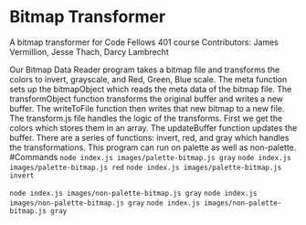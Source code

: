 # Bitmap Transformer
A bitmap transformer for Code Fellows 401 course
Contributors: James Vermillion, Jesse Thach, Darcy Lambrecht

Our Bitmap Data Reader program takes a bitmap file and transforms the colors to invert, grayscale, and Red, Green, Blue scale.
The meta function sets up the bitmapObject which reads the meta data of the bitmap file.
The transformObject function transforms the original buffer and writes a new buffer.
The writeToFile function then writes that new bitmap to a new file.
The transform.js file handles the logic of the transforms. First we get the colors which stores them in an array. The updateBuffer function updates the buffer.
There are a series of functions: invert, red, and gray which handles the transformations.
This program can run on palette as well as non-palette.
#Commands
```node index.js images/palette-bitmap.js gray```
```node index.js images/palette-bitmap.js red```
```node index.js images/palette-bitmap.js invert```

```node index.js images/non-palette-bitmap.js gray```
```node index.js images/non-palette-bitmap.js gray```
```node index.js images/non-palette-bitmap.js gray```
